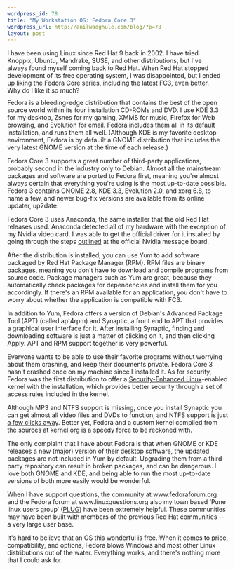 ```yaml
--- 
wordpress_id: 78
title: "My Workstation OS: Fedora Core 3"
wordpress_url: http://anilwadghule.com/blog/?p=78
layout: post
---
```

<p style="padding-right: 0.8em; margin-top: 0.8em; margin-bottom: 0.8em;"><span style="font-size:-1;">I have been using Linux since Red Hat 9 back in 2002. I have tried Knoppix, Ubuntu, Mandrake, SUSE, and other distributions, but I've always found myself coming back to Red Hat. When Red Hat stopped development of its free operating system, I was disappointed, but I ended up liking the Fedora Core series, including the latest FC3, even better. Why do I like it so much? </span></p><p style="padding-right: 0.8em; margin-top: 0.8em; margin-bottom: 0.8em;"><span style="font-size:-1;">Fedora is a bleeding-edge distribution that contains the best of the open source world within its four installation CD-ROMs and DVD. I use KDE 3.3 for my desktop, Zsnes for my gaming, XMMS for music, Firefox for Web browsing, and Evolution for email. Fedora includes them all in its default installation, and runs them all well. (Although KDE is my favorite desktop environment, Fedora is by defauilt a GNOME distribution that includes the very latest GNOME version at the time of each release.)</span></p><p><span style="font-size:-1;">Fedora Core 3 supports a great number of third-party applications, probably second in the industry only to Debian. Almost all the mainstream packages and software are ported to Fedora first, meaning you're almost always certain that everything you're using is the most up-to-date possible. Fedora 3 contains GNOME 2.8, KDE 3.3, Evolution 2.0, and xorg 6.8, to name a few, and newer bug-fix versions are available from its online updater, up2date.</span></p><p><span style="font-size:-1;">Fedora Core 3 uses Anaconda, the same installer that the old Red Hat releases used. Anaconda detected all of my hardware with the exception of my Nvidia video card. I was able to get the official driver for it installed by going through the steps <a href="http://www.nvnews.net/vbulletin/showthread.php?t=40622">outlined</a> at the official Nvidia message board.</span></p><p><span style="font-size:-1;">After the distribution is installed, you can use Yum to add software packaged by Red Hat Package Manager (RPM). RPM files are binary packages, meaning you don't have to download and compile programs from source code. Package managers such as Yum are great, because they automatically check packages for dependencies and install them for you accordingly. If there's an RPM available for an application, you don't have to worry about whether the application is compatible with FC3.</span></p><p><span style="font-size:-1;">In addition to Yum, Fedora offers a version of Debian's Advanced Package Tool (APT) (called apt4rpm) and Synaptic, a front end to APT that provides a graphical user interface for it. After installing Synaptic, finding and downloading software is just a matter of clicking on it, and then clicking Apply. APT and RPM support together is very powerful.</span></p><p><span style="font-size:-1;">Everyone wants to be able to use their favorite programs without worrying about them crashing, and keep their documents private. Fedora Core 3 hasn't crashed once on my machine since I installed it. As for security, Fedora was the first distribution to offer a <a href="http://www.nsa.gov/selinux/">Security-Enhanced Linux</a>-enabled kernel with the installation, which provides better security through a set of access rules included in the kernel.</span></p><p><span style="font-size:-1;">Although MP3 and NTFS support is missing, once you install Synaptic you can get almost all video files and DVDs to function, and NTFS support is just <a href="http://linux-ntfs.sourceforge.net/rpm/instructions.html">a few clicks away</a>. Better yet, Fedora and a custom kernel compiled from the sources at kernel.org is a speedy force to be reckoned with.</span></p><p><span style="font-size:-1;">The only complaint that I have about Fedora is that when GNOME or KDE releases a new (major) version of their desktop software, the updated packages are not included in Yum by default. Upgrading them from a third-party repository can result in broken packages, and can be dangerous. I love both GNOME and KDE, and being able to run the most up-to-date versions of both more easily would be wonderful.</span></p><p><span style="font-size:-1;">When I have support questions, the community at www.fedoraforum.org and the Fedora forum at www.linuxquestions.org also my town based ‘Pune linux users group’ (<a href="http://plug.org.in/" target="_blank">PLUG</a>) have been extremely helpful. These communities may have been built with members of the previous Red Hat communities -- a very large user base.</span></p><p><span style="font-size:-1;">It's hard to believe that an OS this wonderful is free. When it comes to price, compatibility, and options, Fedora blows Windows and most other Linux distributions out of the water. Everything works, and there's nothing more that I could ask for.</span></p>
